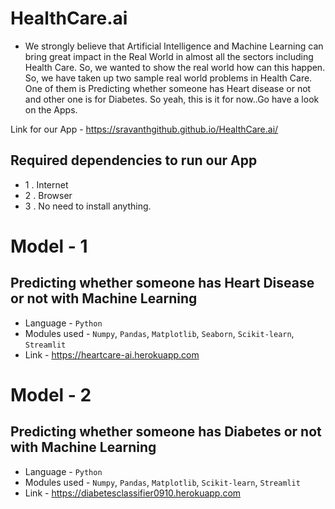 # HealthCare.ai

* We strongly believe that Artificial Intelligence and Machine Learning can bring great impact in the Real World in almost all the sectors including Health Care. So, we wanted to show the real world how can this happen. So, we have taken up two sample real world problems in Health Care. One of them is Predicting whether someone has Heart disease or not and other one is for Diabetes. So yeah, this is it for now..Go have a look on the Apps.

Link for our App - https://sravanthgithub.github.io/HealthCare.ai/

## Required dependencies to run our App 
* 1 . Internet
* 2 . Browser
* 3 . No need to install anything.

# Model - 1
## Predicting whether someone has Heart Disease or not with Machine Learning
* Language - `Python`
* Modules used - `Numpy`, `Pandas`, `Matplotlib`, `Seaborn`, `Scikit-learn`, `Streamlit`
* Link - https://heartcare-ai.herokuapp.com

# Model - 2
## Predicting whether someone has Diabetes or not with Machine Learning
* Language - `Python`
* Modules used - `Numpy`, `Pandas`, `Matplotlib`, `Scikit-learn`, `Streamlit`
* Link - https://diabetesclassifier0910.herokuapp.com

